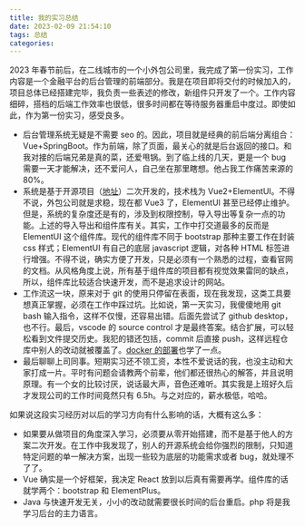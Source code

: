 ```yaml
---
title: 我的实习总结
date: 2023-02-09 21:54:10
tags: 总结
categories:
---
```


2023 年春节前后，在二线城市的一个小外包公司里，我完成了第一份实习，工作内容是一个金融平台的后台管理的前端部分。我是在项目即将交付的时候加入的，项目总体已经搭建完毕，我负责一些表述的修改，新组件只开发了一个。工作内容细碎，搭档的后端工作效率也很低，很多时间都在等待服务器重启中度过。即使如此，作为第一份实习，感受良多。

- 后台管理系统无疑是不需要 seo 的。因此，项目就是经典的前后端分离组合：Vue+SpringBoot。作为前端，除了页面，最关心的就是后台返回的接口。和我对接的后端兄弟是真的菜，还爱甩锅。到了临上线的几天，更是一个 bug 需要一天才能解决，还不爱问人，自己坐在那里瞎想。他占我工作痛苦来源的 80%。
- 系统是基于开源项目（[地址](https://gitee.com/y_project/RuoYi-Vue)）二次开发的，技术栈为 Vue2+ElementUI。不得不说，外包公司就是求稳，现在都 Vue3 了，ElementUI 甚至已经停止维护。但是，系统的复杂度还是有的，涉及到权限控制，导入导出等复杂一点的功能。上述的导入导出和组件库有关。其实，工作中打交道最多的反而是 ElementUI 这个组件库。现代的组件库不同于 bootstrap 那种主要工作在封装 css 样式；ElementUI 有自己的底层 javascript 逻辑，对各种 HTML 标签进行增强。不得不说，确实方便了开发，只是必须有一个熟悉的过程，查看官网的文档。从风格角度上说，所有基于组件库的项目都有视觉效果雷同的缺点，所以，组件库比较适合快速开发，而不是追求设计的网站。
- 工作流这一块，原来对于 git 的使用只停留在表面，现在我发现，这类工具要想真正掌握，必须在工作中踩过坑。比如说，第一天实习，我傻傻地用 git bash 输入指令，这样不仅慢，还容易出错。后面先尝试了 github desktop，也不行。最后，vscode 的 source control 才是最终答案。结合扩展，可以轻松看到文件提交历史。我犯的错还包括，commit 后直接 push，这样远程仓库中别人的改动就被覆盖了。[docker 的部署](https://rula.life/2023/01/31/Docker%E5%85%A5%E9%97%A8/)也学了一点。
- 最后聊聊上司同事。短期实习还不领工资，本性不爱说话的我，也没主动和大家打成一片。平时有问题会请教两个前辈，他们都还很热心的解答，并且说明原理。有一个女的比较讨厌，说话最大声，音色还难听。其实我是上班好久后才发现公司的工作时间竟然只有 6.5h。与之对应的，薪水极低，哈哈。

如果说这段实习经历对以后的学习方向有什么影响的话，大概有这么多：

- 如果要从做项目的角度深入学习，必须要从零开始搭建，而不是基于他人的方案二次开发。在工作中我发现了，别人的开源系统会给你强烈的限制，只知道特定问题的单一解决方案，出现一些较为底层的功能需求或者 bug，就处理不了了。
- Vue 确实是一个好框架，我决定 React 放到以后真有需要再学。组件库的话就学两个：bootstrap 和 ElementPlus。
- Java 与快速开发无关，小小的改动就需要很长时间的后台重启。php 将是我学习后台的主力语言。
